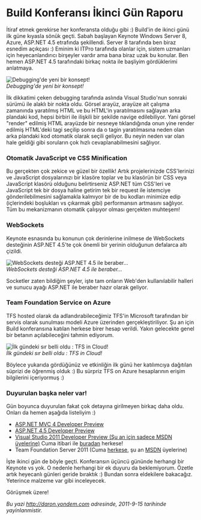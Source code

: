 # Build Konferansı İkinci Gün Raporu
İtiraf etmek gerekirse her konferansta olduğu gibi :) Build'in de ikinci
günü ilk güne kıyasla sönük geçti. Sabah başlayan Keynote Windows Server
8, Azure, ASP.NET 4.5 etrafında şekillendi. Server 8 tarafında ben biraz
esnedim açıkçası :) Eminim ki ITPro tarafında olanlar için, sistem
uzmanları için heyecanlandırıcı birşeyler vardır ama bana biraz uzak bu
konular. Ben hemen ASP.NET 4.5 tarafındaki birkaç nokta ile başliyim
gördüklerimi anlatmaya.

![Debugging'de yeni bir
konsept!](media/Build_Konferansi_Ikinci_Gun_Raporu/DSC00166.jpg)\
*Debugging'de yeni bir konsept!*

İlk dikkatimi çeken debugging tarafında aslında Visual Studio'nun
sonraki sürümü ile alaklı bir nokta oldu. Görsel arayüz, arayüze ait
çalışma zamanında yaratılmış HTML ve bu HTML'in yaratılmasını sağlayan
arka plandaki kod, hepsi birbiri ile ilişkili bir şekilde navige
edilebiliyor. Yani görsel "render" edilmiş HTML arayüzde bir nesneye
tıklandığında onun yine render edilmiş HTML'deki tagi seçilip sonra da o
tagin yaratılmasına neden olan arka plandaki kod otomatik olarak seçili
geliyor. Bu neyin neden var olan hale geldiği gibi soruların çok hızlı
cevaplanabilmesini sağlıyor.

### Otomatik JavaScript ve CSS Minification

Bu gerçekten çok zekice ve güzel bir özellik! Artık projelerinizde
CSS'lerinizi ve JavaScript dosyalarınızı bir klasöre toplar ve bu
klasörün bir CSS veya JavaScript klasörü olduğunu belirtirseniz ASP.NET
tüm CSS'leri ve JavaScript tek bir dosya haline getirim tek bir request
ile istemciye gönderilebilmesini sağlamakla kalmıyor bir de bu kodları
minimize edip (içlerindeki boşlukları vs çıkarmak gibi) performansın
artmasını sağlıyor. Tüm bu mekanizmanın otomatik çalışıyor olması
gerçekten muhteşem!

### WebSockets

Keynote esnasında bu konunun çok derinlerine inilmese de WebSockets
desteğinin ASP.NET 4.5'te çok önemli bir yerinin olduğunun defalarca
altı çizildi.

![WebSockets desteği ASP.NET 4.5 ile
beraber...](media/Build_Konferansi_Ikinci_Gun_Raporu/DSC00169.jpg)\
*WebSockets desteği ASP.NET 4.5 ile beraber...*

Socketler zaten bildiğim şeyler, işte tam onların Web'den kullanılabilir
halleri ve sunucu ayağı ASP.NET ile beraber hazır olarak geliyor.

### Team Foundation Service on Azure

TFS hosted olarak da adlandırabileceğimiz TFS'in Microsoft tarafından
bir servis olarak sunulması modeli Azure üzerinden gerçekleştiriliyor.
Şu an için Build konferansına katılan herkese birer hesap verildi. Yakın
gelecekte genel bir betanın açılabileceğini tahmin ediyorum.

![İlk gündeki sır belli oldu : TFS in
Cloud!](media/Build_Konferansi_Ikinci_Gun_Raporu/DSC00197.jpg)\
*İlk gündeki sır belli oldu : TFS in Cloud!*

Böylece yukarıda gördüğünüz ve etkinliğin ilk günü her katılımcıya
dağıtılan süprizi de öğrenmiş olduk :) Bu sürpriz TFS on Azure
hesaplarının erişim bilgilerini içeriyormuş :)

### Duyurulan başka neler var!

Gün boyunca duyurulan fakat çok detayına girilmeyen birkaç daha oldu.
Onları da hemen aşağıda listeliyim :)

-   [ASP.NET MVC 4 Developer Preview](http://www.asp.net/mvc/mvc4)
-   [ASP.NET 4.5 Developer
    Preview](http://go.microsoft.com/fwlink/?LinkId=228707)
-   [Visual Studio 2011 Developer Preview (Şu an için sadece MSDN
    üyelerine)](http://msdn.microsoft.com/en-US/vstudio/hh127353) Cuma
    itibari ile [buradan](http://go.microsoft.com/fwlink/?LinkId=225709)
    herkese!
-   Team Foundation Server 2011 (Cuma
    [herkese](http://go.microsoft.com/fwlink/?LinkId=225714), şu an
    [MSDN](http://go.microsoft.com/fwlink/?LinkId=227374) üyelerine)

İşte ikinci gün de böyle geçti. Konferansın üçüncü gününde herhangi bir
Keynote vs yok. O nedenle herhangi bir ek duyuru da beklemiyorum. Özetle
artık heyecanlı günleri geride bıraktık :) Bundan sonra eldekilere
bakacağız. Yeterince malzeme var gibi inceleyecek.

Görüşmek üzere!



*Bu yazi http://daron.yondem.com adresinde, 2011-9-15 tarihinde yayinlanmistir.*

